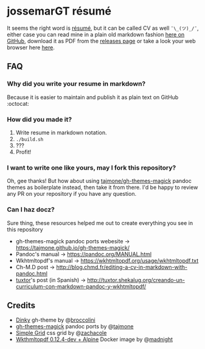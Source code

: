 # jossemarGT résumé

It seems the right word is [résumé](http://english.stackexchange.com/a/61341),
but it can be called CV as well `¯\_(ツ)_/¯`, either case you can read mine in a
plain old markdown fashion [here on GitHub](RESUME.md), download it as PDF from
the [releases page](https://github.com/jossemarGT/resume/releases/latest) or
take a look your web browser here [here](http://jossemargt.github.io/resume).

## FAQ

### Why did you write your resume in markdown?

Because it is easier to maintain and publish it as plain text on GitHub :octocat:

### How did you made it?

1. Write resume in markdown notation.
2. `./build.sh`
3. ???
4. Profit!

### I want to write one like yours, may I fork this repository?

Oh, gee thanks! But how about using
[tajmone/gh-themes-magick](https://github.com/tajmone/gh-themes-magick) pandoc
themes as boilerplate instead, then take it from there. I'd be happy to review
any PR on your repository if you have any question.

### Can I haz docz?

Sure thing, these resources helped me out to create everything you see in this
repository

- gh-themes-magick pandoc ports webesite -> <https://tajmone.github.io/gh-themes-magick/>
- Pandoc's manual -> <https://pandoc.org/MANUAL.html>
- Wkhtmltopdf's manual -> <https://wkhtmltopdf.org/usage/wkhtmltopdf.txt>
- Ch-M.D post -> <http://blog.chmd.fr/editing-a-cv-in-markdown-with-pandoc.html>
- [tuxtor](https://github.com/tuxtor)'s post (in Spanish) ->  <http://tuxtor.shekalug.org/creando-un-curriculum-con-markdown-pandoc-y-wkhtmltopdf/>

## Credits

- [Dinky](https://github.com/broccolini/dinky) gh-theme by @[broccolini](https://github.com/broccolini)
- [gh-themes-magick](https://github.com/tajmone/gh-themes-magick) pandoc ports by @[tajmone](https://github.com/tajmone)
- [Simple Grid](https://github.com/zachacole/Simple-Grid) css grid by @[zachacole](https://github.com/zachacole)
- [Wkthmltopdf 0.12.4-dev + Alpine](https://hub.docker.com/r/madnight/docker-alpine-wkhtmltopdf/) Docker image by @[madnight](https://github.com/madnight)
